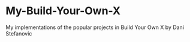 # My-Build-Your-Own-X
My implementations of the popular projects in Build Your Own X by Dani Stefanovic
